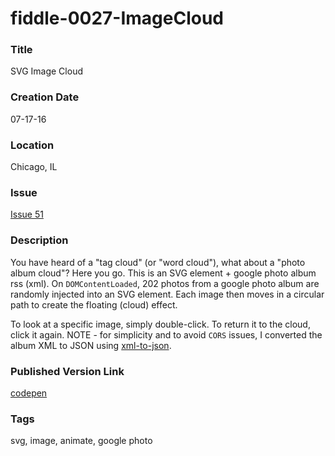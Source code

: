 fiddle-0027-ImageCloud
======


### Title

SVG Image Cloud

### Creation Date

07-17-16


### Location

Chicago, IL


### Issue

[Issue 51](https://github.com/bradyhouse/house/issues/51)


### Description

You have heard of a "tag cloud" (or "word cloud"), what about a "photo album cloud"? Here you go.  This is an SVG element + google photo album rss (xml).  On `DOMContentLoaded`, 202 photos from a google photo album are randomly injected into an SVG element.  Each image then moves in a circular path to create the floating (cloud) effect.  

 To look at a specific image, simply double-click.  To return it to the cloud, click it again.  NOTE -  for simplicity and to avoid `CORS` issues, I converted the album XML to JSON using [xml-to-json](https://www.npmjs.com/package/xml-to-json).


### Published Version Link

[codepen](https://codepen.io/bradyhouse/details/LkJqQO/)


### Tags

svg, image, animate, google photo
